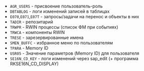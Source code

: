 - `AGR_USERS` - присвоение пользователь-роль
- `DBTABLOG` - логи изменений записей в таблицах
- `E070`,`E071`,`E07T` - запросы/задачи на перенос и объекты в них
- `TADIR` - репозитарий
- `TRWPR` - RWIN процессы (список ФМ при событиях)
- `TRWCA` - компоненты RWIN
- `TRESE` - зарезервированные имена
- `SMEN_BUFFC` - избранное меню по пользователям
- `TPARA` - Memory ID
- `USR05` - Значение параметров (Memory ID) для пользователя
- `SE16N_CD_KEY` - логи изменений через sap_edit (+ программа RKSE16N_CD_DISPLAY)
